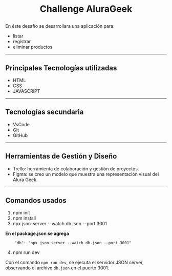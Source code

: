 # <p align="center">Challenge AluraGeek</p>

En éste desafío se desarrollara una aplicación para:
* listar
* registrar
* eliminar
productos
---
## Principales Tecnologías utilizadas
* HTML
* CSS
* JAVASCRIPT
---
## Tecnologías secundaria
* VsCode
* Git
* GitHub
---
## Herramientas de Gestión y Diseño
* Trello: herramienta de colaboración y gestión de proyectos.
* Figma:  se creo un modelo que muestra una representación visual del Alura Geek.
---
## Comandos usados
1. npm init
2. npm install
3. npx json-server --watch db.json --port 3001

**En el package.json se agrega**

        "db": "npx json-server --watch db.json --port 3001"

4. npm run dev 

Con el comando `npm run dev`, se ejecuta el servidor JSON server, observando el archivo `db.json` en el puerto 3001.